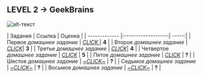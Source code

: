 LEVEL 2 -> 
**GeekBrains**
------
![alt-текст][logo]

[logo]: https://gbcdn.mrgcdn.ru/uploads/avatar/1691315/attachment/thumb-ab111c8254aeaf710697ea87a90933ad.jpg "Максим Добрынин"
| Задания       | Ссылка                | Оценка |
| ------------- |:------------------:| -----:|
| Первое *домашнее задание*     | [*CLICK* ](https://github.com/cheshrst/level2/tree/master/src/lesson1 "Lesson 1")| **4** |
| Второе *домашнее задание*     | [*CLICK*](https://github.com/cheshrst/level2/tree/master/src/lesson2 "Lesson 2")|   **3** |
| Третье *домашнее задание* | [*CLICK*](https://github.com/cheshrst/level2/tree/master/src/lesson3 "Lesson 3")| **4** |
| Четвертое *домашнее задание*     | [*CLICK*](https://github.com/cheshrst/level2/tree/master/src/lesson4 "Lesson 4")   | **5** |
| Пятое *домашнее задание*     | [*CLICK*](https://github.com/cheshrst/level2/tree/master/src/lesson5 "Lesson 5") | **?** |
| Шестое *домашнее задание* | [~*CLICK*~](https://www.google.com/) | **?** |
| Седьмое *домашнее задание*     | [~*CLICK*~](https://www.google.com/) | **?** |
| Восьмое *домашнее задание* | [~*CLICK*~](https://www.google.com/) | **?** |
